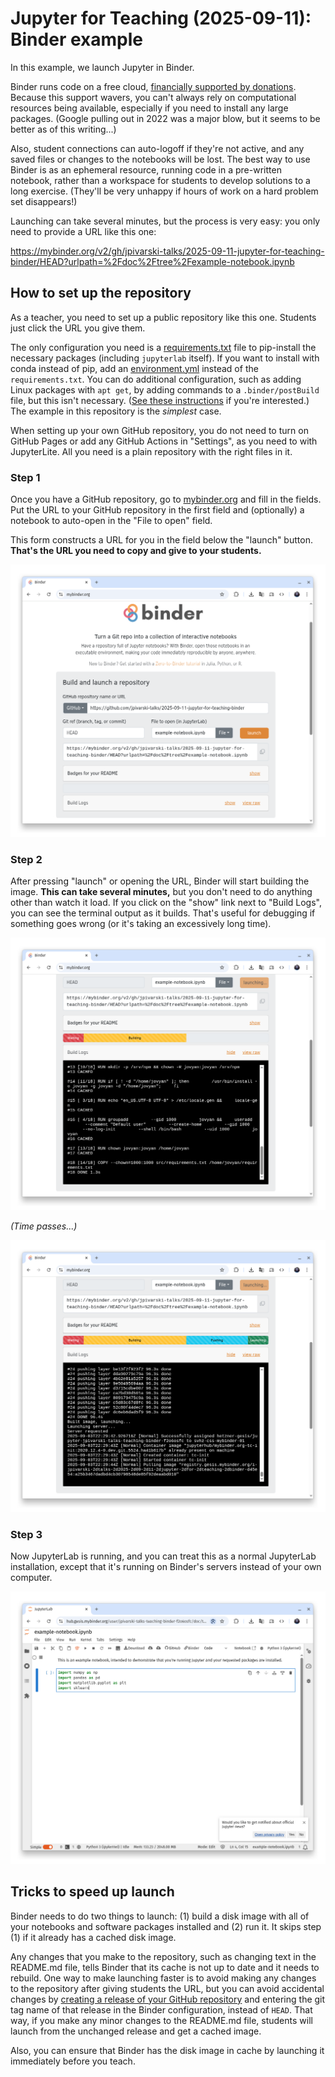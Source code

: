 # Jupyter for Teaching (2025-09-11): Binder example

In this example, we launch Jupyter in Binder.

Binder runs code on a free cloud, [financially supported by donations](https://mybinder.readthedocs.io/en/latest/about/supporters.html). Because this support wavers, you can't always rely on computational resources being available, especially if you need to install any large packages. (Google pulling out in 2022 was a major blow, but it seems to be better as of this writing...)

Also, student connections can auto-logoff if they're not active, and any saved files or changes to the notebooks will be lost. The best way to use Binder is as an ephemeral resource, running code in a pre-written notebook, rather than a workspace for students to develop solutions to a long exercise. (They'll be very unhappy if hours of work on a hard problem set disappears!)

Launching can take several minutes, but the process is very easy: you only need to provide a URL like this one:

https://mybinder.org/v2/gh/jpivarski-talks/2025-09-11-jupyter-for-teaching-binder/HEAD?urlpath=%2Fdoc%2Ftree%2Fexample-notebook.ipynb

## How to set up the repository

As a teacher, you need to set up a public repository like this one. Students just click the URL you give them.

The only configuration you need is a [requirements.txt](https://github.com/jpivarski-talks/2025-09-11-jupyter-for-teaching-binder/blob/main/requirements.txt) file to pip-install the necessary packages (including `jupyterlab` itself). If you want to install with conda instead of pip, add an [environment.yml]() instead of the `requirements.txt`. You can do additional configuration, such as adding Linux packages with `apt get`, by adding commands to a `.binder/postBuild` file, but this isn't necessary. ([See these instructions](https://mybinder.readthedocs.io/en/latest/examples/sample_repos.html) if you're interested.) The example in this repository is the _simplest_ case.

When setting up your own GitHub repository, you do not need to turn on GitHub Pages or add any GitHub Actions in "Settings", as you need to with JupyterLite. All you need is a plain repository with the right files in it.

### Step 1

Once you have a GitHub repository, go to [mybinder.org](https://mybinder.org/) and fill in the fields. Put the URL to your GitHub repository in the first field and (optionally) a notebook to auto-open in the "File to open" field.

This form constructs a URL for you in the field below the "launch" button. **That's the URL you need to copy and give to your students.**

![](img/setting-up.png)

### Step 2

After pressing "launch" or opening the URL, Binder will start building the image. **This can take several minutes,** but you don't need to do anything other than watch it load. If you click on the "show" link next to "Build Logs", you can see the terminal output as it builds. That's useful for debugging if something goes wrong (or it's taking an excessively long time).

![](img/building.png)

_(Time passes...)_

![](img/launching.png)

### Step 3

Now JupyterLab is running, and you can treat this as a normal JupyterLab installation, except that it's running on Binder's servers instead of your own computer.

![](img/jupyter-is-running.png)

## Tricks to speed up launch

Binder needs to do two things to launch: (1) build a disk image with all of your notebooks and software packages installed and (2) run it. It skips step (1) if it already has a cached disk image.

Any changes that you make to the repository, such as changing text in the README.md file, tells Binder that its cache is not up to date and it needs to rebuild. One way to make launching faster is to avoid making any changes to the repository after giving students the URL, but you can avoid accidental changes by [creating a release of your GitHub repository](https://docs.github.com/en/repositories/releasing-projects-on-github/managing-releases-in-a-repository) and entering the git tag name of that release in the Binder configuration, instead of `HEAD`. That way, if you make any minor changes to the README.md file, students will launch from the unchanged release and get a cached image.

Also, you can ensure that Binder has the disk image in cache by launching it immediately before you teach.
